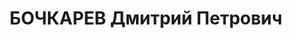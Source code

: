 ---
title: БОЧКАРЕВ Дмитрий Петрович
description: 'Род. в 1894, Башкирия, Белебеевский р-н, пос. Приютово, русский. Проживал:
  Челябинская обл., г. Челябинск. Машино-путевая станция № 41 ЮУЖД, начальник станции

  Арестован 19.01.1937. Приговор: 06.11.1937 – ВМН. Расстрелян 06.11.1937'
---